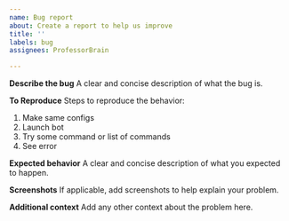 ```yaml
---
name: Bug report
about: Create a report to help us improve
title: ''
labels: bug
assignees: ProfessorBrain

---
```


**Describe the bug**
A clear and concise description of what the bug is.

**To Reproduce**
Steps to reproduce the behavior:
1. Make same configs
2. Launch bot
3. Try some command or list of commands
4. See error

**Expected behavior**
A clear and concise description of what you expected to happen.

**Screenshots**
If applicable, add screenshots to help explain your problem.

**Additional context**
Add any other context about the problem here.

